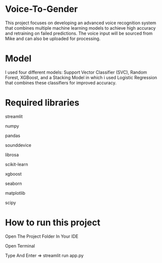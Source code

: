 # Voice-To-Gender
This project focuses on developing an advanced voice recognition system that combines multiple machine learning models to achieve high accuracy and retraining on failed predictions. The voice input will be sourced from Mike and can also be uploaded for processing.

# Model
I used four different models: Support Vector Classifier (SVC), Random Forest, XGBoost, and a Stacking Model in which i used Logistic Regression that combines these classifiers for improved accuracy.

# Required libraries
streamlit

numpy

pandas

sounddevice

librosa

scikit-learn

xgboost

seaborn

matplotlib

scipy

# How to run this project

Open The Project Folder In Your IDE

Open Terminal 

Type And Enter => streamlit run app.py
